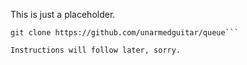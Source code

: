 This is just a placeholder.

```cd TrovoBot/plugins
git clone https://github.com/unarmedguitar/queue```

Instructions will follow later, sorry.